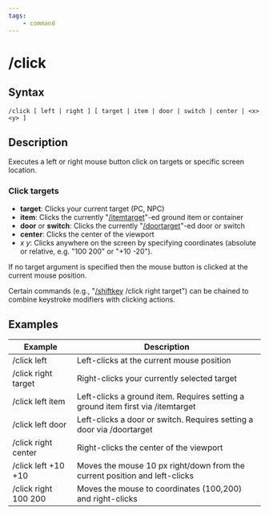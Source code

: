 ```yaml
---
tags:
    - command
---
```

# /click

## Syntax

```eqcommand
/click [ left | right ] [ target | item | door | switch | center | <x> <y> ]
```

## Description

Executes a left or right mouse button click on targets or specific screen location.  

### Click targets

- **target**: Clicks your current target (PC, NPC)
- **item**: Clicks the currently "[/itemtarget](itemtarget.md)"-ed ground item or container  
- **door** or **switch**: Clicks the currently "[/doortarget](doortarget.md)"-ed door or switch  
- **center**: Clicks the center of the viewport  
- _x_ _y_: Clicks anywhere on the screen by specifying coordinates (absolute or relative, e.g. "100 200" or "+10 -20").

If no target argument is specified then the mouse button is clicked at the current mouse position.

Certain commands (e.g., "[/shiftkey](shiftkey.md) /click right target") can be chained to combine keystroke modifiers with clicking actions.

## Examples

| Example                       | Description                                                                |
| ---------------------------- | -------------------------------------------------------------------------- |
| /click left                  | Left-clicks at the current mouse position                                  |
| /click right target          | Right-clicks your currently selected target                                |
| /click left item             | Left-clicks a ground item. Requires setting a ground item first via /itemtarget |
| /click left door             | Left-clicks a door or switch. Requires setting a door via /doortarget       |
| /click right center          | Right-clicks the center of the viewport                                    |
| /click left +10 +10          | Moves the mouse 10 px right/down from the current position and left-clicks |
| /click right 100 200         | Moves the mouse to coordinates (100,200) and right-clicks                  |